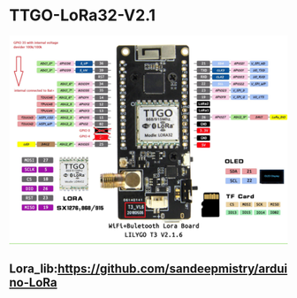 # TTGO-LoRa32-V2.1
![image](https://github.com/umbm/TTGO-LoRa32-V2.1/blob/master/T3_1.6.jpg)

## Lora_lib:https://github.com/sandeepmistry/arduino-LoRa
